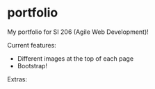 # portfolio
My portfolio for SI 206 (Agile Web Development)!

Current features:
- Different images at the top of each page
- Bootstrap!

Extras:


